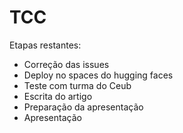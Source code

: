 # TCC
Etapas restantes:
- Correção das issues
- Deploy no spaces do hugging faces
- Teste com turma do Ceub
- Escrita do artigo
- Preparação da apresentação
- Apresentação
